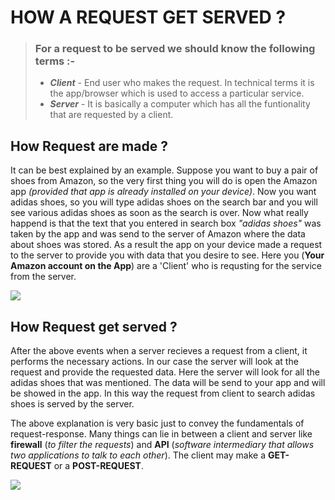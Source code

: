 # **HOW A REQUEST GET SERVED ?**

> ### For a request to be served we should know the following terms :-
> - ***Client*** - End user who makes the request. In technical terms it is the app/browser which is used to access a particular service.
> - ***Server*** - It is basically a computer which has all the funtionality that are requested by a client.

## How Request are made ?
It can be best explained by an example. Suppose you want to buy a pair of shoes from Amazon, so the very first thing you will do is open the Amazon app *(provided that app is already installed on your device)*. Now you want adidas shoes, so you will type adidas shoes on the search bar and you will see various adidas shoes as soon as the search is over.
Now what really happend is that the text that you entered in search box *"adidas shoes"* was taken by the app and was send to the server of Amazon where the data about shoes was stored. As a result the app on your device made a request to the server to provide you with data that you desire to see. Here you (**Your Amazon account on the App**) are a 'Client' who is requsting for the service from the server.

![](https://miro.medium.com/max/607/1*-ka3Jra8u5M-PfqQ7Q9iTg.png)


## How Request get served ?
After the above events when a server recieves a request from a client, it performs the necessary actions. In our case the server will look at the request and provide the requested data. Here the server will look for all the adidas shoes that was mentioned. The data will be send to your app and will be showed in the app. In this way the request from client to search adidas shoes is served by the server.

The above explanation is very basic just to convey the fundamentals of request-response. Many things can lie in between a client and server like **firewall** (*to filter the requests*) and **API** (*software intermediary that allows two applications to talk to each other*). The client may make a **GET-REQUEST** or a **POST-REQUEST**. 

![](https://www.c-sharpcorner.com/UploadFile/deveshomar/debugging-http-requests-and-http-response/Images/Client-Serve-Request-Response-diagram.jpg)